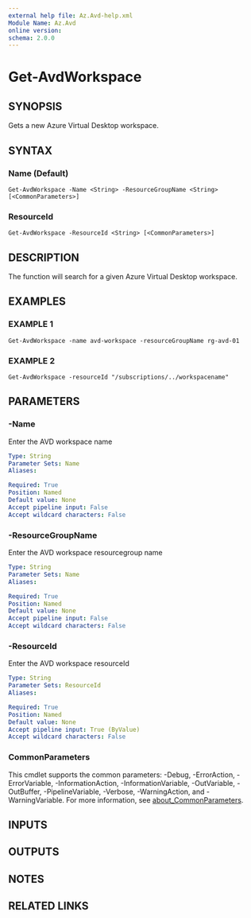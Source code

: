 ```yaml
---
external help file: Az.Avd-help.xml
Module Name: Az.Avd
online version:
schema: 2.0.0
---
```


# Get-AvdWorkspace

## SYNOPSIS
Gets a new Azure Virtual Desktop workspace.

## SYNTAX

### Name (Default)
```
Get-AvdWorkspace -Name <String> -ResourceGroupName <String> [<CommonParameters>]
```

### ResourceId
```
Get-AvdWorkspace -ResourceId <String> [<CommonParameters>]
```

## DESCRIPTION
The function will search for a given Azure Virtual Desktop workspace.

## EXAMPLES

### EXAMPLE 1
```
Get-AvdWorkspace -name avd-workspace -resourceGroupName rg-avd-01
```

### EXAMPLE 2
```
Get-AvdWorkspace -resourceId "/subscriptions/../workspacename"
```

## PARAMETERS

### -Name
Enter the AVD workspace name

```yaml
Type: String
Parameter Sets: Name
Aliases:

Required: True
Position: Named
Default value: None
Accept pipeline input: False
Accept wildcard characters: False
```

### -ResourceGroupName
Enter the AVD workspace resourcegroup name

```yaml
Type: String
Parameter Sets: Name
Aliases:

Required: True
Position: Named
Default value: None
Accept pipeline input: False
Accept wildcard characters: False
```

### -ResourceId
Enter the AVD workspace resourceId

```yaml
Type: String
Parameter Sets: ResourceId
Aliases:

Required: True
Position: Named
Default value: None
Accept pipeline input: True (ByValue)
Accept wildcard characters: False
```

### CommonParameters
This cmdlet supports the common parameters: -Debug, -ErrorAction, -ErrorVariable, -InformationAction, -InformationVariable, -OutVariable, -OutBuffer, -PipelineVariable, -Verbose, -WarningAction, and -WarningVariable. For more information, see [about_CommonParameters](http://go.microsoft.com/fwlink/?LinkID=113216).

## INPUTS

## OUTPUTS

## NOTES

## RELATED LINKS
